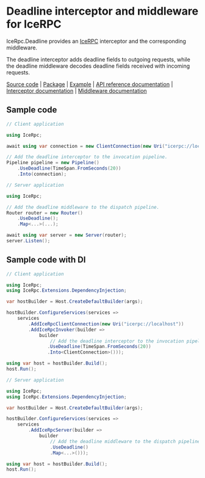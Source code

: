 # Deadline interceptor and middleware for IceRPC

IceRpc.Deadline provides an [IceRPC][icerpc] interceptor and the corresponding middleware.

The deadline interceptor adds deadline fields to outgoing requests, while the deadline middleware decodes deadline
fields received with incoming requests.

[Source code][source] | [Package][package] | [Example][example] | [API reference documentation][api] | [Interceptor documentation][interceptor] | [Middleware documentation][middleware]

## Sample code

```csharp
// Client application

using IceRpc;

await using var connection = new ClientConnection(new Uri("icerpc://localhost"));

// Add the deadline interceptor to the invocation pipeline.
Pipeline pipeline = new Pipeline()
    .UseDeadline(TimeSpan.FromSeconds(20))
    .Into(connection);
```

```csharp
// Server application

using IceRpc;

// Add the deadline middleware to the dispatch pipeline.
Router router = new Router()
    .UseDeadline();
    .Map<...>(...);

await using var server = new Server(router);
server.Listen();
```

## Sample code with DI

```csharp
// Client application

using IceRpc;
using IceRpc.Extensions.DependencyInjection;

var hostBuilder = Host.CreateDefaultBuilder(args);

hostBuilder.ConfigureServices(services =>
    services
        .AddIceRpcClientConnection(new Uri("icerpc://localhost"))
        .AddIceRpcInvoker(builder =>
            builder
                // Add the deadline interceptor to the invocation pipeline.
               .UseDeadline(TimeSpan.FromSeconds(20))
               .Into<ClientConnection>()));

using var host = hostBuilder.Build();
host.Run();
```

```csharp
// Server application

using IceRpc;
using IceRpc.Extensions.DependencyInjection;

var hostBuilder = Host.CreateDefaultBuilder(args);

hostBuilder.ConfigureServices(services =>
    services
        .AddIceRpcServer(builder =>
            builder
                // Add the deadline middleware to the dispatch pipeline.
                .UseDeadline()
                .Map<...>()));

using var host = hostBuilder.Build();
host.Run();
```

[api]: https://api.testing.zeroc.com/csharp/api/IceRpc.Deadline.html
[example]: https://github.com/icerpc/icerpc-csharp/tree/main/examples/Deadline
[icerpc]: https://www.nuget.org/packages/IceRpc
[interceptor]: https://docs.testing.zeroc.com/docs/icerpc-core/invocation/interceptor
[middleware]: https://docs.testing.zeroc.com/docs/icerpc-core/dispatch/middleware
[package]: https://www.nuget.org/packages/IceRpc.Deadline
[source]: https://github.com/icerpc/icerpc-csharp/tree/main/src/IceRpc.Deadline
